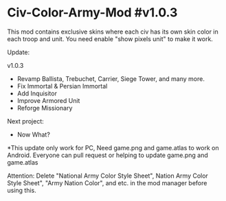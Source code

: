 # Civ-Color-Army-Mod #v1.0.3
This mod contains exclusive skins where each civ has its own skin color in each troop and unit.
You need enable "show pixels unit" to make it work.

Update:
 
 v1.0.3
 - Revamp Ballista, Trebuchet, Carrier, Siege Tower, and many more.
 - Fix Immortal & Persian Immortal
 - Add Inquisitor
 - Improve Armored Unit
 - Reforge Missionary


Next project:
 - Now What?

  *This update only work for PC, Need game.png and game.atlas to work on Android. Everyone can pull request or helping to update game.png and game.atlas

Attention:
Delete "National Army Color Style Sheet", Nation Army Color Style Sheet", "Army Nation Color", and etc. in the mod manager before using this.
